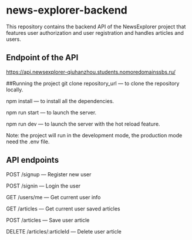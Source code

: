 # news-explorer-backend
This repository contains the backend API of the NewsExplorer project that features user authorization and user registration and handles articles and users.

## Endpoint of the API
https://api.newsexplorer-qiuhanzhou.students.nomoredomainssbs.ru/

##Running the project
git clone repository_url — to clone the repository locally.

npm install — to install all the dependencies.

npm run start — to launch the server.

npm run dev — to launch the server with the hot reload feature.

Note: the project will run in the development mode, the production mode need the .env file.

## API endpoints
POST /signup — Register new user

POST /signin — Login the user

GET /users/me — Get current user info

GET /articles — Get current user saved articles

POST /articles — Save user article

DELETE /articles/:articleId — Delete user article
